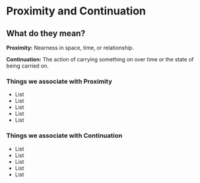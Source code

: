 # Proximity and  Continuation

## What do they mean?
**Proximity:** Nearness in space, time, or relationship.

**Continuation:** The action of carrying something on over time or the state of being carried on.

### Things we associate with Proximity
* List
* List
* List
* List
* List

### Things we associate with Continuation
* List
* List
* List
* List
* List
